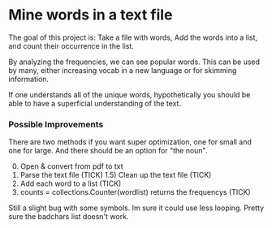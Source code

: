 <h1>Mine words in a text file</h1>

The goal of this project is:
Take a file with words,
Add the words into a list,
and count their occurrence in the list.

By analyzing the frequencies,
we can see popular words.
This can be used by many,
either increasing vocab in
a new language or for
skimming information.

If one understands all of the unique words,
hypothetically you should be able to have
a superficial understanding of the text.

<h3>Possible Improvements</h3>
There are two methods if you want super
optimization, one for small and one for large. 
And there should be an option for 
"the noun".

0) Open & convert from pdf to txt
1) Parse the text file (TICK)
	1.5) Clean up the text file (TICK)
2) Add each word to a list (TICK)
3) counts  = collections.Counter(wordlist) returns the frequencys (TICK)

Still a slight bug with some symbols.
Im sure it could use less looping.
Pretty sure the badchars list doesn't work.
